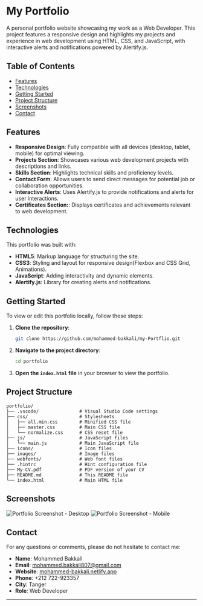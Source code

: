 # My Portfolio

A personal portfolio website showcasing my work as a Web Developer. This project features a responsive design and highlights my projects and experience in web development using HTML, CSS, and JavaScript, with interactive alerts and notifications powered by Alertify.js.

## Table of Contents
- [Features](#features)
- [Technologies](#technologies)
- [Getting Started](#getting-started)
- [Project Structure](#project-structure)
- [Screenshots](#screenshots)
- [Contact](#contact)

## Features
- **Responsive Design**: Fully compatible with all devices (desktop, tablet, mobile) for optimal viewing.
- **Projects Section**: Showcases various web development projects with descriptions and links.
- **Skills Section**: Highlights technical skills and proficiency levels.
- **Contact Form**: Allows users to send direct messages for potential job or collaboration opportunities.
- **Interactive Alerts**: Uses Alertify.js to provide notifications and alerts for user interactions.
- **Certificates Section:**:  Displays certificates and achievements relevant to web development.

## Technologies
This portfolio was built with:
- **HTML5**: Markup language for structuring the site.
- **CSS3**: Styling and layout for responsive design(Flexbox and CSS Grid, Animations).
- **JavaScript**: Adding interactivity and dynamic elements.
- **Alertify.js**: Library for creating alerts and notifications.
  

## Getting Started
To view or edit this portfolio locally, follow these steps:

1. **Clone the repository**:
   ```bash
   git clone https://github.com/mohammed-bakkali/my-Portflio.git
   ```

2. **Navigate to the project directory**:
   ```bash
   cd portfolio
   ```

3. **Open the `index.html` file** in your browser to view the portfolio.

## Project Structure
```
portfolio/
├── .vscode/               # Visual Studio Code settings
├── css/                   # Stylesheets
│   ├── all.min.css        # Minified CSS file
│   ├── master.css         # Main CSS file
│   └── normalize.css      # CSS reset file
├── js/                    # JavaScript files
│   └── main.js            # Main JavaScript file
├── icons/                 # Icon files
├── images/                # Image files
├── webfonts/              # Web font files
├── .hintrc                # Hint configuration file
├── My-CV.pdf              # PDF version of your CV
├── README.md              # This README file
└── index.html             # Main HTML file

```

## Screenshots
![Portfolio Screenshot - Desktop](desktop.png)
![Portfolio Screenshot - Mobile](./screenshots/mobile.png)

## Contact

For any questions or comments, please do not hesitate to contact me:

- **Name**: Mohammed Bakkali
- **Email**: [mohammed.bakkali807@gmail.com](mailto:mohammed.bakkali807@gmail.com)
- **Website**: [mohammed-bakkali.netlify.app](https://mohammed-bakkali.netlify.app/)
- **Phone**: +212 722-923357
- **City**: Tanger
- **Role**: Web Developer

---
